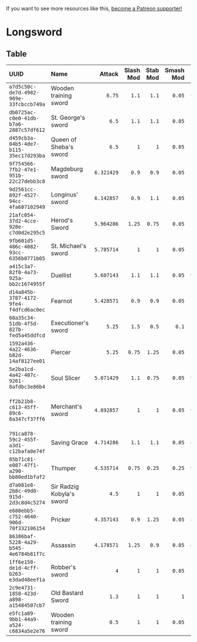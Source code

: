 <!-- TITLE: Longsword -->

If you want to see more resources like this, [become a Patreon supporter!](https://www.patreon.com/fireundubh) 

# Longsword
## Table

UUID | Name | Attack | Slash Mod | Stab Mod | Smash Mod | Defense | Str Req | Agi Req | Location
:--- | :--- | ---: | ---: | ---: | ---: | ---: | ---: | ---: | :---
`a7d5c50c-de7d-4982-969e-33fcbccb749a` | Wooden training sword | `6.75` | `1.1` | `1.1` | `0.05` | `9.928572` | `8` | `0` | 
`db0725ac-c0e0-41db-b7a6-2887c57df612` | St. George's sword | `6.5` | `1.1` | `1.1` | `0.05` | `11` | `12` | `0` | Treasure map 7
`d459cb3a-04b5-4de7-b115-35ec17d293ba` | Queen of Sheba's sword | `6.5` | `1` | `1` | `0.05` | `10` | `12` | `0` | Quest reward
`9f754566-7fb2-47e1-951b-22c27debb3c8` | Magdeburg sword | `6.321429` | `0.9` | `0.9` | `0.05` | `12.64286` | `11` | `0` | Treasure map 22
`9d2561cc-892f-4527-94cc-4fa607102949` | Longinus' sword | `6.142857` | `0.9` | `1.1` | `0.05` | `11.08571` | `10` | `0` | Treasure map 24
`21afc054-37d2-4cce-928e-c7d0d2e295c5` | Herod's Sword | `5.964286` | `1.25` | `0.75` | `0.05` | `10.82857` | `10` | `0` | Sold by Rattay swordsmith
`9fb601d5-486c-4082-93cc-6356b0771b05` | St. Michael's sword | `5.785714` | `1` | `1` | `0.05` | `10.85714` | `9` | `0` | Quest reward: q_waldensians<br>Treasure map 10
`a415c3a7-82f0-4a73-925a-bb2c1674955f` | Duellist | `5.607143` | `1.1` | `1.1` | `0.05` | `9.928572` | `8` | `0` | Sold by Sassau swordsmith
`d14a845b-3787-4172-9fe4-f4dfcd6ac0ec` | Fearnot | `5.428571` | `0.9` | `0.9` | `0.05` | `10.85714` | `7` | `0` | Sold by Sassau swordsmith<br>Treasure map 6
`68a35c34-51db-4f5d-827b-fed5a45ddfcd` | Executioner's sword | `5.25` | `1.5` | `0.5` | `0.1` | `11` | `7` | `0` | q_ExecExec_executioner_chest
`1592a436-4a22-4636-b82d-14af8127ee01` | Piercer | `5.25` | `0.75` | `1.25` | `0.05` | `9.8` | `7` | `0` | Sold by Rattay swordsmith
`5e2ba1cd-4a42-407c-9261-8afdbc3e86b4` | Soul Slicer | `5.071429` | `1.1` | `0.75` | `0.05` | `9.542857` | `6` | `0` | Sold by Rattay swordsmith
`ff2b21b8-c613-45ff-89c6-8a347cf37ff6` | Merchant's sword | `4.892857` | `1` | `1` | `0.05` | `9.428572` | `5` | `0` | Sold by Rattay swordsmith<br>poi_talmberk_north_chest3<br>q_counterOffensive_pirk_chest<br>q_counterfeiters_crimeScene_chest<br>rat_garrison
`791ca878-59c2-455f-a3d1-c12bafa0e74f` | Saving Grace | `4.714286` | `1.1` | `1.1` | `0.05` | `8.857142` | `4` | `0` | Sold by Rattay swordsmith<br>Sold by Sassau swordsmith
`85b71c81-e087-47f1-a290-bb80ed1bfaf2` | Thumper | `4.535714` | `0.75` | `0.25` | `0.25` | `9.071428` | `3` | `0` | Sold by Rattay swordsmith<br>Sold by Sassau swordsmith
`d7a081e8-2b8c-49d0-915d-2d3c8d4c5274` | Sir Radzig Kobyla's sword | `4.5` | `1` | `1` | `0.05` | `4` | `1` | `0` | Quest reward
`e680ebb5-c752-4640-906d-70f332106154` | Pricker | `4.357143` | `0.9` | `1.25` | `0.05` | `8.514286` | `3` | `0` | Sold by Rattay swordsmith<br>Sold by Sassau swordsmith
`86386baf-5228-4a29-b545-4e6784b81f7c` | Assassin | `4.178571` | `1.25` | `0.9` | `0.05` | `8.257143` | `2` | `0` | Sold by Rattay swordsmith<br>Sold by Sassau swordsmith
`1ff6e150-de1d-4cff-b263-e3dad48eef1a` | Robber's sword | `4` | `1` | `1` | `0.05` | `8` | `1` | `0` | Sold by Rattay blacksmith<br>Sold by Sassau blacksmith
`2c9e4731-1858-423d-a898-a15484507cb7` | Old Bastard Sword | `1.3` | `1` | `1` | `1` | `1` | `1` | `2` | TA04Hustler_Hideout
`e5fc1a89-9bb1-44a9-a524-c6834a5e2e76` | Wooden training sword | `0.5` | `1` | `1` | `0.05` | `4` | `1` | `0` | Sold by Merjohed army camp armourer<br>aus_bohuta

